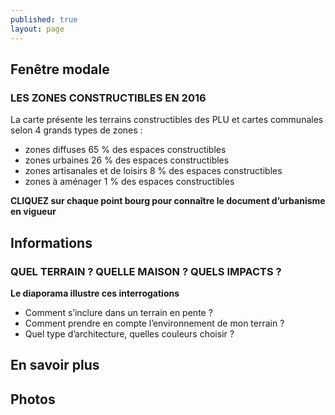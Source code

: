 ```yaml
---
published: true
layout: page
---
```


## Fenêtre modale

### LES ZONES CONSTRUCTIBLES EN 2016

La carte présente les terrains constructibles des PLU et cartes communales selon 4 grands types de zones :

- zones diffuses 65 % des espaces constructibles
- zones urbaines 26 % des espaces constructibles
- zones artisanales et de loisirs 8 % des espaces constructibles
- zones à aménager 1 % des espaces constructibles 

**CLIQUEZ sur chaque point bourg pour connaître le document d’urbanisme en vigueur**


## Informations

### QUEL TERRAIN ? QUELLE MAISON ? QUELS IMPACTS ?

**Le diaporama illustre ces interrogations**

- Comment s’inclure dans un terrain en pente ?
- Comment prendre en compte l’environnement de mon terrain ?
- Quel type d’architecture, quelles couleurs choisir ?

## En savoir plus

## Photos
